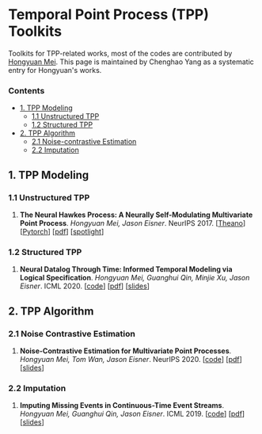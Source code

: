 # Temporal Point Process (TPP) Toolkits
Toolkits for TPP-related works, most of the codes are contributed by [Hongyuan Mei](https://www.cs.jhu.edu/~hmei/). This page is maintained by Chenghao Yang as a systematic entry for Hongyuan's works.

### Contents
* [1. TPP Modeling](#1-tpp-modeling)
  * [1.1 Unstructured TPP](#11-unstructured-tpp)
  * [1.2 Structured TPP](#12-structured-tpp)
* [2. TPP Algorithm](#2-tpp-algorithm)
  * [2.1 Noise-contrastive Estimation](#21-noise-contrastive-estimation)
  * [2.2 Imputation](#22-imputation)

## 1. TPP Modeling

### 1.1 Unstructured TPP
1. **The Neural Hawkes Process: A Neurally Self-Modulating Multivariate Point Process**. *Hongyuan Mei, Jason Eisner*. NeurIPS 2017. [[Theano](https://github.com/HMEIatJHU/neurawkes)] [[Pytorch](https://github.com/HMEIatJHU/neural-hawkes-particle-smoothing)] [[pdf](https://arxiv.org/pdf/1612.09328.pdf)] [[spotlight](https://www.cs.jhu.edu/~hmei/papers/mei+eisner.nips17.video.html)]

### 1.2 Structured TPP
1. **Neural Datalog Through Time: Informed Temporal Modeling via Logical Specification**. *Hongyuan Mei, Guanghui Qin, Minjie Xu, Jason Eisner*. ICML 2020. [[code](https://github.com/HMEIatJHU/neural-datalog-through-time)] [[pdf](https://arxiv.org/pdf/2006.16723.pdf)] [[slides](https://www.cs.jhu.edu/~hmei/papers/mei+qin+xu+eisner.icml20.talk.pdf)]

## 2. TPP Algorithm

### 2.1 Noise Contrastive Estimation
1. **Noise-Contrastive Estimation for Multivariate Point Processes**. *Hongyuan Mei, Tom Wan, Jason Eisner*. NeurIPS 2020. [[code](https://github.com/HMEIatJHU/nce-mpp)] [[pdf](https://arxiv.org/pdf/2011.00717.pdf)]  [[slides](https://www.cs.jhu.edu/~hmei/papers/mei+wan+eisner.neurips20.talk.pdf)]

### 2.2 Imputation
1. **Imputing Missing Events in Continuous-Time Event Streams**. *Hongyuan Mei, Guanghui Qin, Jason Eisner*. ICML 2019. [[code](https://github.com/HMEIatJHU/neurawkes)] [[pdf](https://arxiv.org/pdf/1905.05570.pdf)] [[slides](https://www.cs.jhu.edu/~hmei/papers/mei+qin+eisner.icml19.talk.pdf)]

